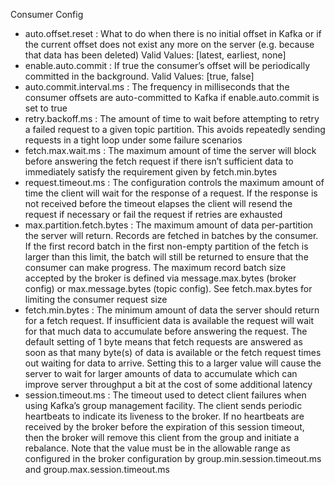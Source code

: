 Consumer Config
- auto.offset.reset : What to do when there is no initial offset in Kafka or if the current offset does not exist any more on the server (e.g. because that data has been deleted)
  Valid Values:	[latest, earliest, none]
- enable.auto.commit : If true the consumer’s offset will be periodically committed in the background.
  Valid Values:	[true, false]
- auto.commit.interval.ms : The frequency in milliseconds that the consumer offsets are auto-committed to Kafka if enable.auto.commit is set to true
- retry.backoff.ms : The amount of time to wait before attempting to retry a failed request to a given topic partition. This avoids repeatedly sending requests in a tight loop under some failure scenarios
- fetch.max.wait.ms : The maximum amount of time the server will block before answering the fetch request if there isn’t sufficient data to immediately satisfy the requirement given by fetch.min.bytes
- request.timeout.ms : The configuration controls the maximum amount of time the client will wait for the response of a request. If the response is not received before the timeout elapses the client will resend the request if necessary or fail the request if retries are exhausted
- max.partition.fetch.bytes : The maximum amount of data per-partition the server will return. Records are fetched in batches by the consumer. If the first record batch in the first non-empty partition of the fetch is larger than this limit, the batch will still be returned to ensure that the consumer can make progress. The maximum record batch size accepted by the broker is defined via message.max.bytes (broker config) or max.message.bytes (topic config). See fetch.max.bytes for limiting the consumer request size
- fetch.min.bytes : The minimum amount of data the server should return for a fetch request. If insufficient data is available the request will wait for that much data to accumulate before answering the request. The default setting of 1 byte means that fetch requests are answered as soon as that many byte(s) of data is available or the fetch request times out waiting for data to arrive. Setting this to a larger value will cause the server to wait for larger amounts of data to accumulate which can improve server throughput a bit at the cost of some additional latency
- session.timeout.ms : The timeout used to detect client failures when using Kafka’s group management facility. The client sends periodic heartbeats to indicate its liveness to the broker. If no heartbeats are received by the broker before the expiration of this session timeout, then the broker will remove this client from the group and initiate a rebalance. Note that the value must be in the allowable range as configured in the broker configuration by group.min.session.timeout.ms and group.max.session.timeout.ms